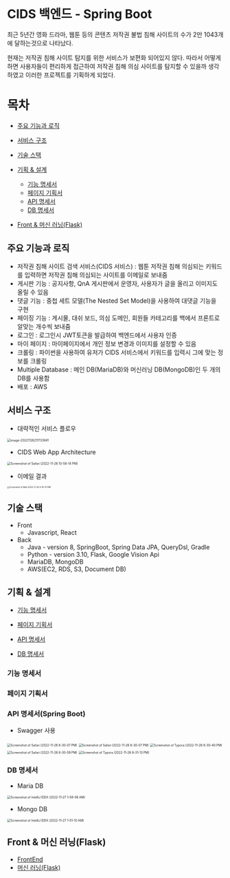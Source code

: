 # CIDS 백엔드 - Spring Boot

최근 5년간 영화 드라마, 웹툰 등의 콘텐츠 저작권 불법 침해 사이트의 수가 2만 1043개에 달하는것으로 나타났다.

현재는 저작권 침해 사이트 탐지를 위한 서비스가 보편화 되어있지 않다. 따라서 어떻게 하면 사용자들이 편리하게 접근하여 저작권 침해 의심 사이트를 탐지할 수 있을까 생각하였고 이러한 프로젝트를 기획하게 되었다.





# 목차

- [주요 기능과 로직](#주요-기능과-로직)

- [서비스 구조](#서비스-구조)
- [기술 스택](#기술-스택)
- [기획 & 설계](#기획-&-설계)
  - [기능 명세서](#기능-명세서)
  - [페이지 기획서](#페이지-기획서)
  - [API 명세서](#API-명세서(Spring-Boot))
  - [DB 명세서](#DB-명세서)

- [Front & 머신 러닝(Flask)](Front-&-머신-러닝(Flask))



## 주요 기능과 로직

- 저작권 침해 사이트 검색 서비스(CIDS 서비스) : 웹툰 저작권 침해 의심되는 키워드를 입력하면 저작권 침해 의심되는 사이트를 이메일로 보내줌
- 게시판 기능 : 공지사항, QnA 게시판에서 운영자, 사용자가 글을 올리고 이미지도 올릴 수 있음
- 댓글 기능 : 중첩 세트 모델(The Nested Set Model)을 사용하여 대댓글 기능을 구현
- 페이징 기능 : 게시물, 대쉬 보드, 의심 도메인, 회원들 카테고리를 백에서 프론트로 알맞는 개수씩 보내줌
- 로그인 : 로그인시 JWT토큰을 발급하여 백엔드에서 사용자 인증
- 마이 페이지 : 마이페이지에서 개인 정보 변경과 이미지를 설정할 수 있음
- 크롤링 : 파이썬을 사용하여 유저가 CIDS 서비스에서 키워드를 입력시 그에 맞는 정보를 크롤링
- Multiple Database : 메인 DB(MariaDB)와 머신러닝 DB(MongoDB)인 두 개의 DB를 사용함
- 배포 : AWS 







## 서비스 구조

- 대략적인 서비스 플로우

<img src="img/README/image-20221126211733941.png" alt="image-20221126211733941" style="zoom:50%;" />





- CIDS Web App Architecture

<img src="img/README/Screenshot of Safari (2022-11-26 10-58-14 PM).png" alt="Screenshot of Safari (2022-11-26 10-58-14 PM)" style="zoom:50%;" />

- 이메일 결과

<img src="img/README/Screenshot of Mail (2022-11-26 9-16-15 PM).png" alt="Screenshot of Mail (2022-11-26 9-16-15 PM)" style="zoom: 33%;" />



## 기술 스택

- Front
  - Javascript, React
- Back
  - Java - version 8, SpringBoot, Spring Data JPA, QueryDsl, Gradle
  - Python - version 3.10,  Flask, Google Vision Api
  - MariaDB, MongoDB
  - AWS(EC2, RDS, S3,  Document DB)

## 기획 & 설계

- [기능 명세서](#기능-명세서)
- [페이지 기획서](#페이지-기획서)
- [API 명세서](#API-명세서(Spring-Boot))

- [DB 명세서](#DB-명세서)



### 기능 명세서

### 페이지 기획서

### 

### API 명세서(Spring Boot)

- Swagger 사용

<img src="img/README/Screenshot of Safari (2022-11-26 8-41-52 PM).png" alt="Screenshot of Safari (2022-11-26 8-30-07 PM)" style="zoom:50%;" />

<img src="img/README/Screenshot of Safari (2022-11-26 8-30-07 PM).png" alt="Screenshot of Safari (2022-11-26 8-30-07 PM)" style="zoom:50%;" />

<img src="img/README/Screenshot of Typora (2022-11-26 8-30-40 PM).png" alt="Screenshot of Typora (2022-11-26 8-30-40 PM)" style="zoom:50%;" />

<img src="img/README/Screenshot of Safari (2022-11-26 8-30-59 PM).png" alt="Screenshot of Safari (2022-11-26 8-30-59 PM)" style="zoom:50%;" />

<img src="img/README/Screenshot of Typora (2022-11-26 8-31-13 PM).png" alt="Screenshot of Typora (2022-11-26 8-31-13 PM)" style="zoom:50%;" />



### DB 명세서



- Maria DB

<img src="img/README/Screenshot of IntelliJ IDEA (2022-11-27 1-58-56 AM).png" alt="Screenshot of IntelliJ IDEA (2022-11-27 1-58-56 AM)" style="zoom:50%;" />

- Mongo DB

<img src="img/README/Screenshot of IntelliJ IDEA (2022-11-27 1-51-10 AM).png" alt="Screenshot of IntelliJ IDEA (2022-11-27 1-51-10 AM)" style="zoom:50%;" />

## Front & 머신 러닝(Flask)

- [FrontEnd](https://github.com/jungwoo-0530/CIDS_Front)
- [머신 러닝(Flask)](https://github.com/jungwoo-0530/CIDS_LM)
